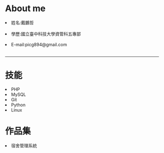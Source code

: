 
<!DOCTYPE html>
<html>
  <head>
    <meta charset="utf-8">
  </head>
  <body>
    <h1>About me</h1>
    <li>姓名:戴鵬哲</li></br>
    <li>學歷:國立臺中科技大學資管科五專部</li></br>
    <li>E-mail:picg894@gmail.com</li></br>
    <hr>
    <h1>技能</h1>
    <li>PHP</li>
    <li>MySQL</li>
    <li>Git</li>
    <li>Python</li>
    <li>Linux</li>
    <h1>作品集</h1>
    <li>宿舍管理系統
  </body>
</html>
